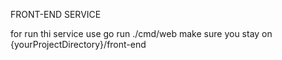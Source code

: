 FRONT-END SERVICE

for run thi service use go run ./cmd/web make sure you stay on {yourProjectDirectory}/front-end